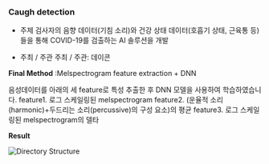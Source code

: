 <h3>Caugh detection</h3>

- 주제
검사자의 음향 데이터(기침 소리)와 건강 상태 데이터(호흡기 상태, 근육통 등)들을 통해 COVID-19를 검출하는 AI 솔루션을 개발

- 주최 / 주관
주최 / 주관: 데이콘

**Final Method**
:Melspectrogram feature extraction + DNN

음성데이터를 아래의 세 feature로 특성 추출한 후 DNN 모델을 사용하여 학습하였습니다.
feature1. 로그 스케일링된 melspectrogram
feature2. (운율적 소리(harmonic)+두드리는 소리(percussive)의 구성 요소)의 평균
feature3. 로그 스케일링된 melspectrogram의 델타

**Result**

![Directory Structure](https://user-images.githubusercontent.com/74871527/186582641-6cd3c4f4-868c-4397-91d0-3d33207ec96b.png)
